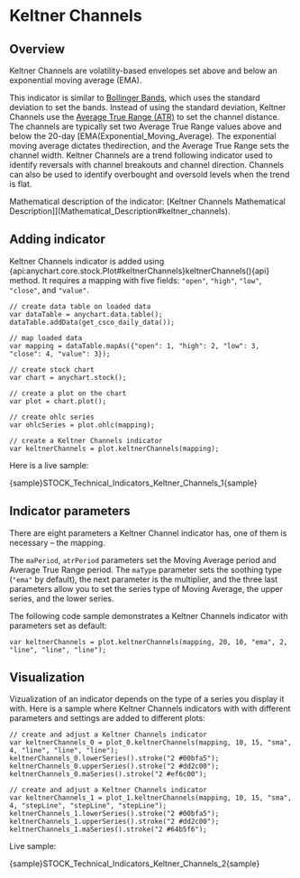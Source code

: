 # Keltner Channels

## Overview

Keltner Channels are volatility-based envelopes set above and below an exponential moving average (EMA).

This indicator is similar to [Bollinger Bands](Bollinger_Bands), which uses the standard deviation to set the bands. Instead of using the standard deviation, Keltner Channels use the [Average True Range (ATR)](Average_True_Range) to set the channel distance. The channels are typically set two Average True Range values above and below the 20-day [EMA(Exponential_Moving_Average). The exponential moving average dictates  thedirection, and the Average True Range sets the channel width. Keltner Channels are a trend following indicator used to identify reversals with channel breakouts and channel direction. Channels can also be used to identify overbought and oversold levels when the trend is flat.

Mathematical description of the indicator: [Keltner Channels Mathematical Description]](Mathematical_Description#keltner_channels).

## Adding indicator

Keltner Channels indicator is added using {api:anychart.core.stock.Plot#keltnerChannels}keltnerChannels(){api} method. It requires a mapping with five fields: `"open"`, `"high"`, `"low"`, `"close"`, and `"value"`.

```
// create data table on loaded data
var dataTable = anychart.data.table();
dataTable.addData(get_csco_daily_data());

// map loaded data
var mapping = dataTable.mapAs({"open": 1, "high": 2, "low": 3, "close": 4, "value": 3});

// create stock chart
var chart = anychart.stock();

// create a plot on the chart
var plot = chart.plot();

// create ohlc series
var ohlcSeries = plot.ohlc(mapping);

// create a Keltner Channels indicator
var keltnerChannels = plot.keltnerChannels(mapping);
```

Here is a live sample:

{sample}STOCK\_Technical\_Indicators\_Keltner\_Channels\_1{sample}

## Indicator parameters

There are eight parameters a Keltner Channel indicator has, one of them is necessary – the mapping.

The `maPeriod`, `atrPeriod` parameters set the Moving Average period and Average True Range period. The `maType` parameter sets the soothing type (`"ema"` by default), the next parameter is the multiplier, and the three last parameters allow you to set the series type of Moving Average, the upper series, and the lower series.

The following code sample demonstrates a Keltner Channels indicator with parameters set as default:

```
var keltnerChannels = plot.keltnerChannels(mapping, 20, 10, "ema", 2, "line", "line", "line");
```

## Visualization

Vizualization of an indicator depends on the type of a series you display it with. Here is a sample where Keltner Channels indicators with with different parameters and settings are added to different plots:

```
// create and adjust a Keltner Channels indicator
var keltnerChannels_0 = plot_0.keltnerChannels(mapping, 10, 15, "sma", 4, "line", "line", "line");
keltnerChannels_0.lowerSeries().stroke("2 #00bfa5");
keltnerChannels_0.upperSeries().stroke("2 #dd2c00");
keltnerChannels_0.maSeries().stroke("2 #ef6c00");

// create and adjust a Keltner Channels indicator
var keltnerChannels_1 = plot_1.keltnerChannels(mapping, 10, 15, "sma", 4, "stepLine", "stepLine", "stepLine");
keltnerChannels_1.lowerSeries().stroke("2 #00bfa5");
keltnerChannels_1.upperSeries().stroke("2 #dd2c00");
keltnerChannels_1.maSeries().stroke("2 #64b5f6");
```

Live sample:

{sample}STOCK\_Technical\_Indicators\_Keltner\_Channels\_2{sample}